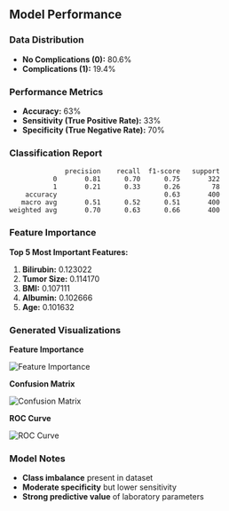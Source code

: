 ## Model Performance

### Data Distribution

- **No Complications (0):** 80.6%
- **Complications (1):** 19.4%

### Performance Metrics

- **Accuracy:** 63%
- **Sensitivity (True Positive Rate):** 33%
- **Specificity (True Negative Rate):** 70%

### Classification Report

```
              precision    recall  f1-score   support
           0       0.81      0.70      0.75       322
           1       0.21      0.33      0.26        78
    accuracy                           0.63       400
   macro avg       0.51      0.52      0.51       400
weighted avg       0.70      0.63      0.66       400
```

### Feature Importance

**Top 5 Most Important Features:**

1. **Bilirubin:** 0.123022
2. **Tumor Size:** 0.114170
3. **BMI:** 0.107111
4. **Albumin:** 0.102666
5. **Age:** 0.101632

### Generated Visualizations

**Feature Importance**

![Feature Importance](images/feature_importance.png)

**Confusion Matrix**

![Confusion Matrix](images/confusion_matrix.png)

**ROC Curve**

![ROC Curve](images/roc_curve.png)

### Model Notes

- **Class imbalance** present in dataset
- **Moderate specificity** but lower sensitivity
- **Strong predictive value** of laboratory parameters